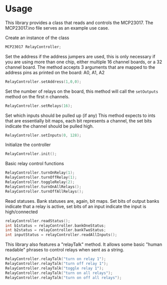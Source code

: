 # Usage

This library provides a class that reads and controls the MCP23017. The MCP23017.ino file serves as an example use case.

Create an instance of the class
```cpp
MCP23017 RelayController;
```

Set the address if the address jumpers are used, this is only necessary if you are using more than one chip, either multiple 16 channel boards, or a 32 channel board.
The method accepts 3 arguments that are mapped to the address pins as printed on the board: A0, A1, A2
```cpp
RelayController.setAddress(1,0,0);
```

Set the number of relays on the board, this method will call the `setOutputs` method on the first n channels.
```cpp
RelayController.setRelays(16);
```

Set which inputs should be pulled up (if any)
This method expects to ints that are essentially bit maps, each bit represents a channel, the set bits indicate the channel should be pulled high.
```cpp
RelayController.setInputs(0, 128);
```

Initialize the controller
```cpp
RelayController.init();
```

Basic relay control functions
```cpp
RelayController.turnOnRelay(1);
RelayController.turnOffRelay(1);
RelayController.toggleRelay(2);
RelayController.turnOnAllRelays();
RelayController.turnOffAllRelays();
```

Read statuses. Bank statuses are, again, bit maps. Set bits of output banks indicate that a relay is active, set bits of an input indicate the input is high/connected
```cpp
relayController.readStatus();
int b1status = relayController.bankOneStatus;
int b2status = relayController.bankTwoStatus;
int inputStatus = relayController.readAllInputs();
```

This library also features a "relayTalk" method. It allows some basic "human readable" phrases to control relays when sent as a string.

```cpp
RelayController.relayTalk("turn on relay 1");
RelayController.relayTalk("turn off relay 1");
RelayController.relayTalk("toggle relay 1");
RelayController.relayTalk("turn on all relays");
RelayController.relayTalk("turn on off all relays");
```
